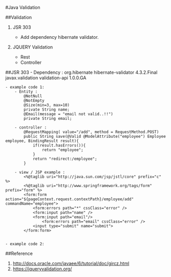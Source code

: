 #Java Validation 

##Validation
1. JSR 303 
	- Add dependency hibernate validator.
	
2. JQUERY Validation
	- Rest
	- Controller

##JSR 303
	- Dependency :
		<dependency>
		    <groupId>org.hibernate</groupId>
		    <artifactId>hibernate-validator</artifactId>
		    <version>4.3.2.Final</version>
		</dependency>
		<!-- https://mvnrepository.com/artifact/javax.validation/validation-api -->
		<dependency>
		    <groupId>javax.validation</groupId>
		    <artifactId>validation-api</artifactId>
		    <version>1.0.0.GA</version>
		</dependency>
		
	- example code 1:
		- Entity :
			@NotNull
			@NotEmpty
			@Size(min=3, max=10)
			private String name;
			@Email(message = "email not valid..!!")
			private String email;
			
		- controller : 
			@RequestMapping( value="/add", method = RequestMethod.POST) 
			public String save(@Valid @ModelAttribute("employee") Employee employee, BindingResult result){
				if(result.hasErrors()){
					return "employee";
				}
				return "redirect:/employee";
			}

		- view / JSP example : 
			<%@taglib uri="http://java.sun.com/jsp/jstl/core" prefix="c" %>
			<%@taglib uri="http://www.springframework.org/tags/form" prefix="form" %>
			<form:form action="${pageContext.request.contextPath}/employee/add" commandName="employee">
				<form:errors path="*" cssClass="error" />
				<form:input path="name" />
				<form:input path="email"/>
					<form:errors path="email" cssClass="error" />
				<input type="submit" name="submit">
			</form:form>
			
	
	- example code 2: 
	
##Reference 
1. http://docs.oracle.com/javaee/6/tutorial/doc/gircz.html
2. https://jqueryvalidation.org/